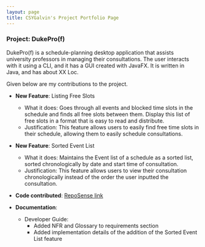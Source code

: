 ```yaml
---
layout: page
title: CSYGalvin's Project Portfolio Page
---
```


### Project: DukePro(f)

DukePro(f) is a schedule-planning desktop application that assists university professors in managing their consultations.
The user interacts with it using a CLI, and it has a GUI created with JavaFX. It is written in Java, and has about XX Loc.

Given below are my contributions to the project.

* **New Feature**: Listing Free Slots
    * What it does: Goes through all events and blocked time slots in the schedule 
      and finds all free slots between them. 
      Display this list of free slots in a format that is easy to read and distribute.
    * Justification: This feature allows users to easily find free time slots in their schedule,
      allowing them to easily schedule consultations.
    
* **New Feature**: Sorted Event List
    * What it does: Maintains the Event list of a schedule as a sorted list, sorted chronologically by date and start time of consultation.
    * Justification: This feature allows users to view their consultation chronologically instead of
      the order the user inputted the consultation.

* **Code contributed**: [RepoSense link](https://nus-cs2103-ay2122s1.github.io/tp-dashboard/?search=CSYGalvin&sort=groupTitle&sortWithin=title&since=2021-09-17&timeframe=commit&mergegroup=&groupSelect=groupByRepos&breakdown=false)

* **Documentation**:
    * Developer Guide:
        * Added NFR and Glossary to requirements section
        * Added implementation details of the addition of the Sorted Event List feature